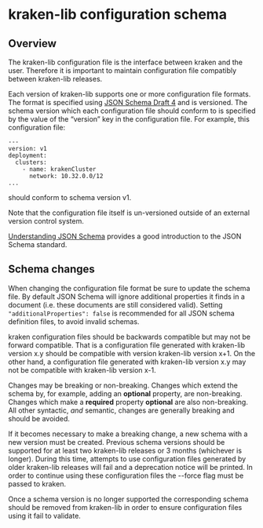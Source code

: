 # kraken-lib configuration schema

## Overview

The kraken-lib configuration file is the interface between kraken and the user. Therefore it is important to maintain configuration file compatibly between kraken-lib releases.

Each version of kraken-lib supports one or more configuration file formats. The format is specified using [JSON Schema Draft 4](https://github.com/json-schema-org/json-schema-org.github.io/tree/master/draft-04) and is versioned. The schema version which each configuration file should conform to is specified by the value of the “version” key in the configuration file. For example, this configuration file:

```
---
version: v1
deployment:
  clusters:
    - name: krakenCluster
      network: 10.32.0.0/12
...
```

should conform to schema version v1.

Note that the configuration file itself is un-versioned outside of an external version control system.

[Understanding JSON Schema](https://spacetelescope.github.io/understanding-json-schema/) provides a good introduction to the JSON Schema standard.

## Schema changes

When changing the configuration file format be sure to update the schema file. By default JSON Schema will ignore
additional properties it finds in a document (i.e. these documents are still considered valid).
Setting ``` "additionalProperties": false ``` is recommended for all JSON schema definition files, to avoid invalid schemas.

kraken configuration files should be backwards compatible but may not be forward compatible. That is a configuration file generated with kraken-lib version x.y should be compatible with version kraken-lib version x+1. On the other hand, a configuration file generated with kraken-lib version x.y may not be compatible with kraken-lib version x-1.

Changes may be breaking or non-breaking. Changes which extend the schema by, for example, adding an __optional__ property, are non-breaking. Changes which make a __required__ property __optional__ are also non-breaking. All other syntactic, _and_ semantic, changes are generally breaking and should be avoided.

If it becomes necessary to make a breaking change, a new schema with a new version must be created. Previous schema versions should be supported for at least two kraken-lib releases or 3 months (whichever is longer). During this time, attempts to use configuration files generated by older kraken-lib releases will fail and a deprecation notice will be printed. In order to continue using these configuration files the --force flag must be passed to kraken.

Once a schema version is no longer supported the corresponding schema should be removed from kraken-lib in order to ensure configuration files using it fail to validate.
